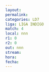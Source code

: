 ```yaml
---
layout: 
permalink: 
categories: LD7
liga: LIGA INDIGO
match: 4
local: nnn
r1: 0
r2: 0
out: nnn
stream: 
hora: 
fecha:
---
```

